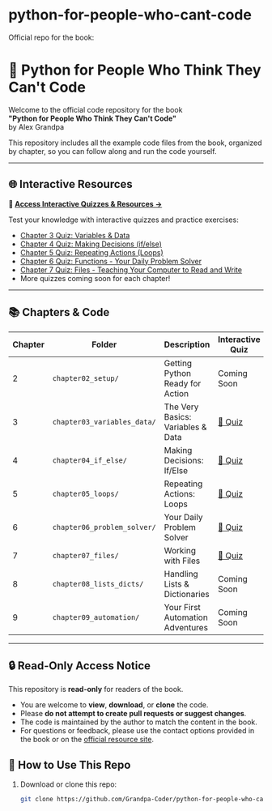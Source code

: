 # python-for-people-who-cant-code
Official repo for the book:
# 🐍 Python for People Who Think They Can't Code

Welcome to the official code repository for the book  
**"Python for People Who Think They Can't Code"**  
by Alex Grandpa

This repository includes all the example code files from the book, organized by chapter, so you can follow along and run the code yourself.

---

## 🌐 Interactive Resources

**🎯 [Access Interactive Quizzes & Resources →](https://grandpa-coder.github.io/python-for-people-who-cant-code)**

Test your knowledge with interactive quizzes and practice exercises:
- [Chapter 3 Quiz: Variables & Data](https://grandpa-coder.github.io/python-for-people-who-cant-code/resources/chapter3-quiz.html)
- [Chapter 4 Quiz: Making Decisions (if/else)](https://grandpa-coder.github.io/python-for-people-who-cant-code/resources/chapter4-quiz.html)
- [Chapter 5 Quiz: Repeating Actions (Loops)](https://grandpa-coder.github.io/python-for-people-who-cant-code/resources/chapter5-quiz.html)
- [Chapter 6 Quiz: Functions - Your Daily Problem Solver](https://grandpa-coder.github.io/python-for-people-who-cant-code/resources/chapter6-quiz.html)
- [Chapter 7 Quiz: Files - Teaching Your Computer to Read and Write](https://grandpa-coder.github.io/python-for-people-who-cant-code/resources/chapter7-quiz.html)
- More quizzes coming soon for each chapter!

---

## 📚 Chapters & Code

| Chapter | Folder | Description | Interactive Quiz |
|--------|--------|-------------|------------------|
| 2 | `chapter02_setup/` | Getting Python Ready for Action | Coming Soon |
| 3 | `chapter03_variables_data/` | The Very Basics: Variables & Data | [📝 Quiz](https://grandpa-coder.github.io/python-for-people-who-cant-code/resources/chapter3-quiz.html) |
| 4 | `chapter04_if_else/` | Making Decisions: If/Else | [📝 Quiz](https://grandpa-coder.github.io/python-for-people-who-cant-code/resources/chapter4-quiz.html) | 
| 5 | `chapter05_loops/` | Repeating Actions: Loops | [📝 Quiz](https://grandpa-coder.github.io/python-for-people-who-cant-code/resources/chapter5-quiz.html) |
| 6 | `chapter06_problem_solver/` | Your Daily Problem Solver | [📝 Quiz](https://grandpa-coder.github.io/python-for-people-who-cant-code/resources/chapter6-quiz.html) |
| 7 | `chapter07_files/` | Working with Files | [📝 Quiz](https://grandpa-coder.github.io/python-for-people-who-cant-code/resources/chapter7-quiz.html) |
| 8 | `chapter08_lists_dicts/` | Handling Lists & Dictionaries | Coming Soon |
| 9 | `chapter09_automation/` | Your First Automation Adventures | Coming Soon |

---


## 🔒 Read-Only Access Notice

This repository is **read-only** for readers of the book.

- You are welcome to **view**, **download**, or **clone** the code.
- Please **do not attempt to create pull requests or suggest changes**.
- The code is maintained by the author to match the content in the book.
- For questions or feedback, please use the contact options provided in the book or on the [official resource site](https://grandpa-coder.github.io/python-for-people-who-cant-code).

## 🚀 How to Use This Repo

1. Download or clone this repo:
   ```bash
   git clone https://github.com/Grandpa-Coder/python-for-people-who-cant-code.git
